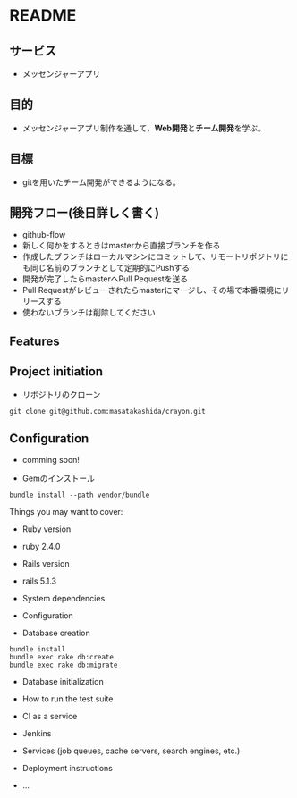 # README

## サービス
- メッセンジャーアプリ

## 目的
- メッセンジャーアプリ制作を通して、**Web開発**と**チーム開発**を学ぶ。

## 目標
- gitを用いたチーム開発ができるようになる。

## 開発フロー(後日詳しく書く)
- github-flow
- 新しく何かをするときはmasterから直接ブランチを作る
- 作成したブランチはローカルマシンにコミットして、リモートリポジトリにも同じ名前のブランチとして定期的にPushする
- 開発が完了したらmasterへPull Pequestを送る
- Pull Requestがレビューされたらmasterにマージし、その場で本番環境にリリースする
- 使わないブランチは削除してください

## Features
  
## Project initiation
- リポジトリのクローン
```
git clone git@github.com:masatakashida/crayon.git
```

## Configuration
- comming soon!

- Gemのインストール
```
bundle install --path vendor/bundle
```

Things you may want to cover:

* Ruby version
- ruby 2.4.0

* Rails version
- rails 5.1.3

* System dependencies

* Configuration

* Database creation
```
bundle install
bundle exec rake db:create
bundle exec rake db:migrate
```


* Database initialization

* How to run the test suite

* CI as a service

- Jenkins

* Services (job queues, cache servers, search engines, etc.)

* Deployment instructions

* ...
